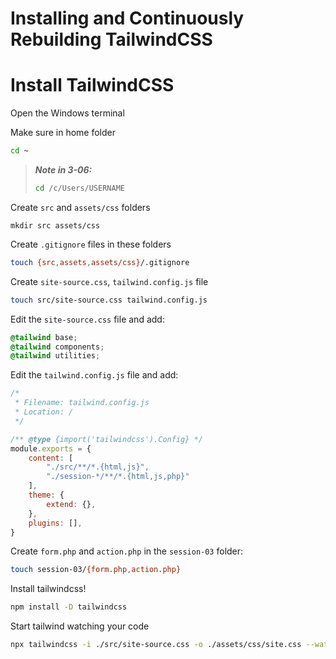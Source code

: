 # Installing and Continuously Rebuilding TailwindCSS


# Install TailwindCSS

Open the Windows terminal

Make sure in home folder
```bash
cd ~
```

> **_Note in 3-06:_**
> ```bash
> cd /c/Users/USERNAME
> ```

Create `src` and `assets/css` folders
```shell
mkdir src assets/css
```

Create `.gitignore` files in these folders

```bash
touch {src,assets,assets/css}/.gitignore
```

Create `site-source.css`, `tailwind.config.js` file

```bash
touch src/site-source.css tailwind.config.js
```

Edit the `site-source.css` file and add:
```css
@tailwind base;
@tailwind components;
@tailwind utilities;
```

Edit the `tailwind.config.js` file and add:

```js
/*
 * Filename: tailwind.config.js
 * Location: /
 */

/** @type {import('tailwindcss').Config} */
module.exports = {
    content: [
        "./src/**/*.{html,js}",
        "./session-*/**/*.{html,js,php}"
    ],
    theme: {
        extend: {},
    },
    plugins: [],
}
```

Create `form.php` and `action.php` in the `session-03` folder:

```bash
touch session-03/{form.php,action.php}
```

Install tailwindcss!
```bash
npm install -D tailwindcss
```

Start tailwind watching your code
```bash
npx tailwindcss -i ./src/site-source.css -o ./assets/css/site.css --watch
```
